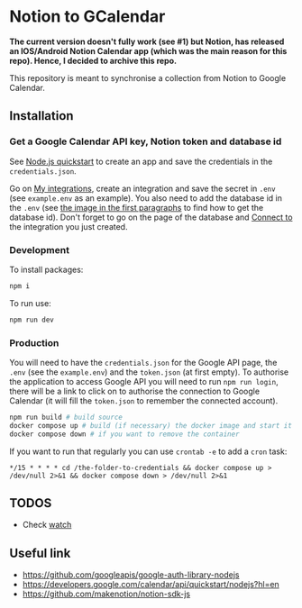 # Notion to GCalendar

**The current version doesn't fully work (see #1) but Notion,
has released an IOS/Android Notion Calendar app (which was the main reason for this repo).
Hence, I decided to archive this repo.**


This repository is meant to synchronise a collection from Notion
to Google Calendar.

## Installation

### Get a Google Calendar API key, Notion token and database id

See [Node.js quickstart](https://developers.google.com/calendar/api/quickstart/nodejs)
to create an app and save the credentials in the `credentials.json`.

Go on [My integrations](https://www.notion.so/my-integrations), create an integration and
save the secret in `.env` (see `example.env` as an example). You also need to add the database id
in the `.env` (see [the image in the first paragraphs](https://developers.notion.com/reference/retrieve-a-database) to
find how to get the database id).
Don't forget to go on the page of the database and
[Connect to](https://stackoverflow.com/questions/72396153/how-do-i-retrieve-a-site-using-notions-api)
the integration you just created.

### Development

To install packages:

```bash
npm i
```

To run use:

```bash
npm run dev
```

### Production

You will need to have the `credentials.json` for the Google API page, the `.env` (see the `example.env`)
and the `token.json` (at first empty). To authorise the application to access Google API you will need
to run `npm run login`, there will be a link to click on to authorise the
connection to Google Calendar (it will fill the `token.json` to remember the connected account).

```sh
npm run build # build source
docker compose up # build (if necessary) the docker image and start it
docker compose down # if you want to remove the container
```

If you want to run that regularly you can use `crontab -e` to add a `cron` task:

```cronexp
*/15 * * * * cd /the-folder-to-credentials && docker compose up > /dev/null 2>&1 && docker compose down > /dev/null 2>&1
```

## TODOS

- Check [watch](https://developers.google.com/calendar/api/v3/reference/events/watch?hl=fr)

## Useful link

- https://github.com/googleapis/google-auth-library-nodejs
- https://developers.google.com/calendar/api/quickstart/nodejs?hl=en
- https://github.com/makenotion/notion-sdk-js